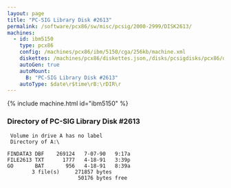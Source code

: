 ```yaml
---
layout: page
title: "PC-SIG Library Disk #2613"
permalink: /software/pcx86/sw/misc/pcsig/2000-2999/DISK2613/
machines:
  - id: ibm5150
    type: pcx86
    config: /machines/pcx86/ibm/5150/cga/256kb/machine.xml
    diskettes: /machines/pcx86/diskettes.json,/disks/pcsigdisks/pcx86/diskettes.json
    autoGen: true
    autoMount:
      B: "PC-SIG Library Disk #2613"
    autoType: $date\r$time\rB:\rDIR\r
---
```


{% include machine.html id="ibm5150" %}

### Directory of PC-SIG Library Disk #2613

     Volume in drive A has no label
     Directory of A:\

    FINDATA3 DBF    269124   7-07-90   9:17a
    FILE2613 TXT      1777   4-18-91   3:39p
    GO       BAT       956   4-18-91   8:39a
            3 file(s)     271857 bytes
                           50176 bytes free
